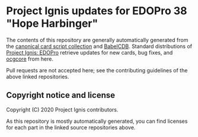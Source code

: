 # Project Ignis updates for EDOPro 38 "Hope Harbinger"

The contents of this repository are generally automatically generated from the 
[canonical card script collection](https://github.com/ProjectIgnis/CardScripts)
and [BabelCDB](https://github.com/ProjectIgnis/BabelCDB). Standard distributions
of [Project Ignis: EDOPro](https://github.com/edo9300/edopro) retrieve updates
for new cards, bug fixes, and [ocgcore](https://github.com/edo9300/ygopro-core)
from here.

Pull requests are not accepted here; see the contributing guidelines of the
above linked repositories.

## Copyright notice and license

Copyright (C) 2020 Project Ignis contributors.

As this repository is mostly automatically generated, you can find licenses for
each part in the linked source repositories above.

